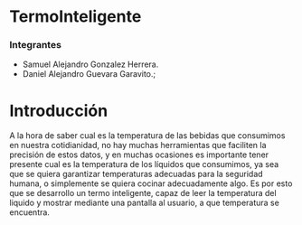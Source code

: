 # TermoInteligente
### Integrantes
- Samuel Alejandro Gonzalez Herrera.
- Daniel Alejandro Guevara Garavito.;

# Introducción
A la hora de saber cual es la temperatura de las bebidas que consumimos en nuestra cotidianidad, no hay muchas herramientas que faciliten la precisión de estos datos, y en muchas ocasiones es importante tener presente cual es la temperatura de los líquidos que consumimos, ya sea que se quiera garantizar temperaturas adecuadas para la seguridad humana, o simplemente se quiera cocinar adecuadamente algo. Es por esto que se desarrollo un termo inteligente, capaz de leer la temperatura del liquido y mostrar mediante una pantalla al usuario, a que temperatura se encuentra.
